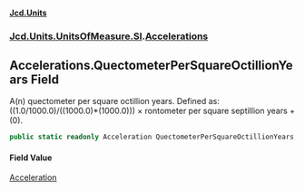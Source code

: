 #### [Jcd.Units](index.md 'index')
### [Jcd.Units.UnitsOfMeasure.SI](Jcd.Units.UnitsOfMeasure.SI.md 'Jcd.Units.UnitsOfMeasure.SI').[Accelerations](Accelerations.md 'Jcd.Units.UnitsOfMeasure.SI.Accelerations')

## Accelerations.QuectometerPerSquareOctillionYears Field

A(n) quectometer per square octillion years. Defined as: ((1.0/1000.0)/((1000.0)*(1000.0))) × rontometer per square septillion years + (0).

```csharp
public static readonly Acceleration QuectometerPerSquareOctillionYears;
```

#### Field Value
[Acceleration](Acceleration.md 'Jcd.Units.UnitTypes.Acceleration')
